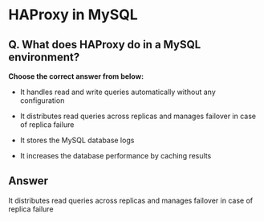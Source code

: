 # HAProxy in MySQL

## Q. What does HAProxy do in a MySQL environment?

**Choose the correct answer from below:**

  - It handles read and write queries automatically without any configuration

  - It distributes read queries across replicas and manages failover in case of replica failure

  - It stores the MySQL database logs

  - It increases the database performance by caching results


## Answer
It distributes read queries across replicas and manages failover in case of replica failure
